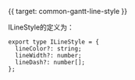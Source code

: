 {{ target: common-gantt-line-style }}

ILineStyle的定义为：
```
export type ILineStyle = {
  lineColor?: string;
  lineWidth?: number;
  lineDash?: number[];
};
```